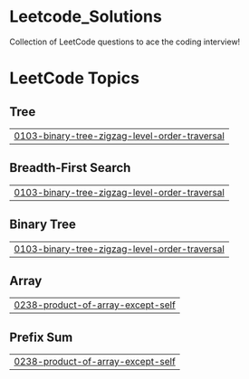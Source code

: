 # Leetcode_Solutions
Collection of LeetCode questions to ace the coding interview! 

<!---LeetCode Topics Start-->
# LeetCode Topics
## Tree
|  |
| ------- |
| [0103-binary-tree-zigzag-level-order-traversal](https://github.com/TARAK0506/LEETCODE/tree/master/0103-binary-tree-zigzag-level-order-traversal) |
## Breadth-First Search
|  |
| ------- |
| [0103-binary-tree-zigzag-level-order-traversal](https://github.com/TARAK0506/LEETCODE/tree/master/0103-binary-tree-zigzag-level-order-traversal) |
## Binary Tree
|  |
| ------- |
| [0103-binary-tree-zigzag-level-order-traversal](https://github.com/TARAK0506/LEETCODE/tree/master/0103-binary-tree-zigzag-level-order-traversal) |
## Array
|  |
| ------- |
| [0238-product-of-array-except-self](https://github.com/TARAK0506/LEETCODE/tree/master/0238-product-of-array-except-self) |
## Prefix Sum
|  |
| ------- |
| [0238-product-of-array-except-self](https://github.com/TARAK0506/LEETCODE/tree/master/0238-product-of-array-except-self) |
<!---LeetCode Topics End-->